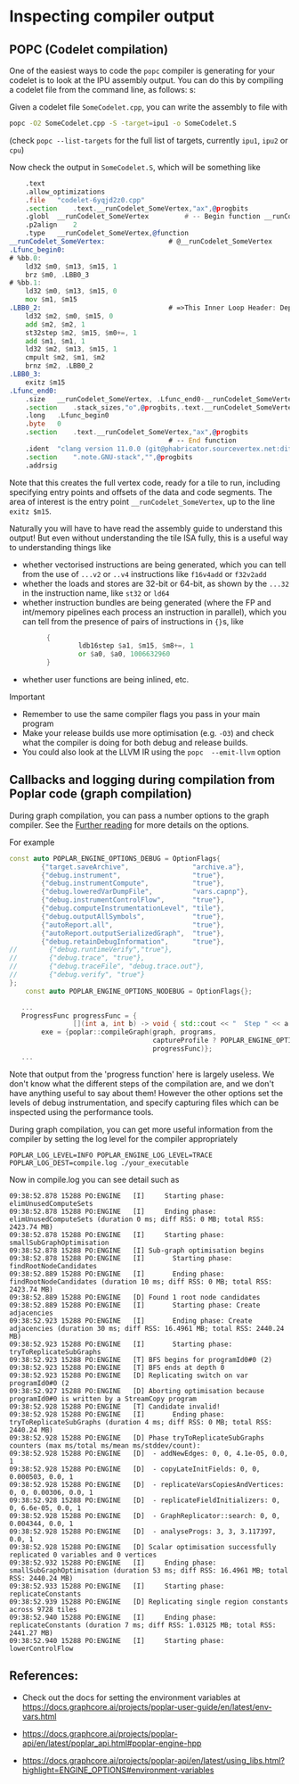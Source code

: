 # Inspecting compiler output


## POPC (Codelet compilation)

One of the easiest ways to code the `popc` compiler is generating for your codelet is to look at the IPU assembly output.
You can do this by compiling a codelet file from the command line, as follows:
s:

Given a codelet file `SomeCodelet.cpp`, you can write the assembly to file with
```bash
popc -O2 SomeCodelet.cpp -S -target=ipu1 -o SomeCodelet.S 
```

(check `popc --list-targets` for the full list of targets, currently `ipu1`, `ipu2` or `cpu`)

Now check the output in `SomeCodelet.S`, which will be something like

```asm
	.text
	.allow_optimizations
	.file	"codelet-6yqjd2z0.cpp"
	.section	.text.__runCodelet_SomeVertex,"ax",@progbits
	.globl	__runCodelet_SomeVertex         # -- Begin function __runCodelet_SomeVertex
	.p2align	2
	.type	__runCodelet_SomeVertex,@function
__runCodelet_SomeVertex:                # @__runCodelet_SomeVertex
.Lfunc_begin0:
# %bb.0:
	ld32 $m0, $m13, $m15, 1
	brz $m0, .LBB0_3
# %bb.1:
	ld32 $m0, $m13, $m15, 0
	mov	$m1, $m15
.LBB0_2:                                # =>This Inner Loop Header: Depth=1
	ld32 $m2, $m0, $m15, 0
	add $m2, $m2, 1
	st32step $m2, $m15, $m0+=, 1
	add $m1, $m1, 1
	ld32 $m2, $m13, $m15, 1
	cmpult $m2, $m1, $m2
	brnz $m2, .LBB0_2
.LBB0_3:
	exitz $m15
.Lfunc_end0:
	.size	__runCodelet_SomeVertex, .Lfunc_end0-__runCodelet_SomeVertex
	.section	.stack_sizes,"o",@progbits,.text.__runCodelet_SomeVertex
	.long	.Lfunc_begin0
	.byte	0
	.section	.text.__runCodelet_SomeVertex,"ax",@progbits
                                        # -- End function
	.ident	"clang version 11.0.0 (git@phabricator.sourcevertex.net:diffusion/LLVMPROJECT/llvm-project.git 75a6ae69cf51c0c33aa5d3311d1aecd27418292c)"
	.section	".note.GNU-stack","",@progbits
	.addrsig
```

Note that this creates the full vertex code, ready for a tile to run, including
specifying entry points and offsets of the data and code segments. The area of interest
is the entry point `__runCodelet_SomeVertex`, up to the line `exitz $m15`.

Naturally you will have to have read the assembly guide to understand this output! But even without
understanding the tile ISA fully, this is a useful way to understanding things like
*  whether vectorised instructions are being generated, which you can tell from
the use of `...v2` or `..v4` instructions like `f16v4add` or `f32v2add`
* whether the loads and stores are 32-bit or 64-bit,  as shown by the `...32` in the instruction name,
                                                                                               like `st32` or `ld64`
* whether instruction bundles are being generated (where the FP and int/memory pipelines each process an instruction in parallel), which you
  can tell from the presence of pairs of instructions in `{}`s, like 
  ```asm
        {
                ldb16step $a1, $m15, $m8+=, 1
                or $a0, $a0, 1006632960
        }
  ```                                                                 
* whether user functions are being inlined, etc.


Important
* Remember to use the same compiler flags you pass in your main program
* Make your release builds use more optimisation (e.g. `-O3`) and check what the compiler is doing for both debug and release builds.
* You could also look at the LLVM IR using the `popc  --emit-llvm` option

## Callbacks and logging during compilation from Poplar code (graph compilation)

During graph compilation, you can pass a number options to the graph compiler. 
See the [Further reading](#references) for more details on the options. 

For example
```C++
const auto POPLAR_ENGINE_OPTIONS_DEBUG = OptionFlags{
        {"target.saveArchive",                "archive.a"},
        {"debug.instrument",                  "true"},
        {"debug.instrumentCompute",           "true"},
        {"debug.loweredVarDumpFile",          "vars.capnp"},
        {"debug.instrumentControlFlow",       "true"},
        {"debug.computeInstrumentationLevel", "tile"},
        {"debug.outputAllSymbols",            "true"},
        {"autoReport.all",                    "true"},
        {"autoReport.outputSerializedGraph",  "true"},
        {"debug.retainDebugInformation",      "true"},
//        {"debug.runtimeVerify","true"},
//        {"debug.trace", "true"},
//        {"debug.traceFile", "debug.trace.out"},
//        {"debug.verify", "true"}
};
    const auto POPLAR_ENGINE_OPTIONS_NODEBUG = OptionFlags{};

   ...
   ProgressFunc progressFunc = {
                [](int a, int b) -> void { std::cout << "  Step " << a << " of " << b << std::endl; }};
        exe = {poplar::compileGraph(graph, programs,
                                    captureProfile ? POPLAR_ENGINE_OPTIONS_DEBUG : POPLAR_ENGINE_OPTIONS_NODEBUG,
                                    progressFunc)};
   ...
```

Note that output from the 'progress function' here is largely useless. We don't know what the
different steps of the compilation are, and we don't have anything useful to say about them!
However the other options set the levels of debug instrumentation, and specify capturing files which
can be inspected using the performance tools.

During graph compilation, you can get more useful information from the compiler by setting the log level for the compiler appropriately
```
POPLAR_LOG_LEVEL=INFO POPLAR_ENGINE_LOG_LEVEL=TRACE POPLAR_LOG_DEST=compile.log ./your_executable
```

Now in compile.log you can see detail such as
```
09:38:52.878 15288 PO:ENGINE   [I]     Starting phase: elimUnusedComputeSets
09:38:52.878 15288 PO:ENGINE   [I]     Ending phase: elimUnusedComputeSets (duration 0 ms; diff RSS: 0 MB; total RSS: 2423.74 MB)
09:38:52.878 15288 PO:ENGINE   [I]     Starting phase: smallSubGraphOptimisation
09:38:52.878 15288 PO:ENGINE   [I] Sub-graph optimisation begins
09:38:52.878 15288 PO:ENGINE   [I]       Starting phase: findRootNodeCandidates
09:38:52.889 15288 PO:ENGINE   [I]       Ending phase: findRootNodeCandidates (duration 10 ms; diff RSS: 0 MB; total RSS: 2423.74 MB)
09:38:52.889 15288 PO:ENGINE   [D] Found 1 root node candidates
09:38:52.889 15288 PO:ENGINE   [I]       Starting phase: Create adjacencies
09:38:52.923 15288 PO:ENGINE   [I]       Ending phase: Create adjacencies (duration 30 ms; diff RSS: 16.4961 MB; total RSS: 2440.24 MB)
09:38:52.923 15288 PO:ENGINE   [I]       Starting phase: tryToReplicateSubGraphs
09:38:52.923 15288 PO:ENGINE   [T] BFS begins for programId0#0 (2)
09:38:52.923 15288 PO:ENGINE   [T] BFS ends at depth 0
09:38:52.923 15288 PO:ENGINE   [D] Replicating switch on var programId0#0 (2
09:38:52.927 15288 PO:ENGINE   [D] Aborting optimisation because programId0#0 is written by a StreamCopy program
09:38:52.928 15288 PO:ENGINE   [T] Candidate invalid!
09:38:52.928 15288 PO:ENGINE   [I]       Ending phase: tryToReplicateSubGraphs (duration 4 ms; diff RSS: 0 MB; total RSS: 2440.24 MB)
09:38:52.928 15288 PO:ENGINE   [D] Phase tryToReplicateSubGraphs counters (max ms/total ms/mean ms/stddev/count):
09:38:52.928 15288 PO:ENGINE   [D]  - addNewEdges: 0, 0, 4.1e-05, 0.0, 1
09:38:52.928 15288 PO:ENGINE   [D]  - copyLateInitFields: 0, 0, 0.000503, 0.0, 1
09:38:52.928 15288 PO:ENGINE   [D]  - replicateVarsCopiesAndVertices: 0, 0, 0.00306, 0.0, 1
09:38:52.928 15288 PO:ENGINE   [D]  - replicateFieldInitializers: 0, 0, 6.6e-05, 0.0, 1
09:38:52.928 15288 PO:ENGINE   [D]  - GraphReplicator::search: 0, 0, 0.004344, 0.0, 1
09:38:52.928 15288 PO:ENGINE   [D]  - analyseProgs: 3, 3, 3.117397, 0.0, 1
09:38:52.928 15288 PO:ENGINE   [D] Scalar optimisation successfully replicated 0 variables and 0 vertices
09:38:52.932 15288 PO:ENGINE   [I]     Ending phase: smallSubGraphOptimisation (duration 53 ms; diff RSS: 16.4961 MB; total RSS: 2440.24 MB)
09:38:52.933 15288 PO:ENGINE   [I]     Starting phase: replicateConstants
09:38:52.939 15288 PO:ENGINE   [D] Replicating single region constants across 9728 tiles
09:38:52.940 15288 PO:ENGINE   [I]     Ending phase: replicateConstants (duration 7 ms; diff RSS: 1.03125 MB; total RSS: 2441.27 MB)
09:38:52.940 15288 PO:ENGINE   [I]     Starting phase: lowerControlFlow
```

## References:
* Check out the docs for setting the environment variables at 
https://docs.graphcore.ai/projects/poplar-user-guide/en/latest/env-vars.html


* https://docs.graphcore.ai/projects/poplar-api/en/latest/poplar_api.html#poplar-engine-hpp

* https://docs.graphcore.ai/projects/poplar-api/en/latest/using_libs.html?highlight=ENGINE_OPTIONS#environment-variables
